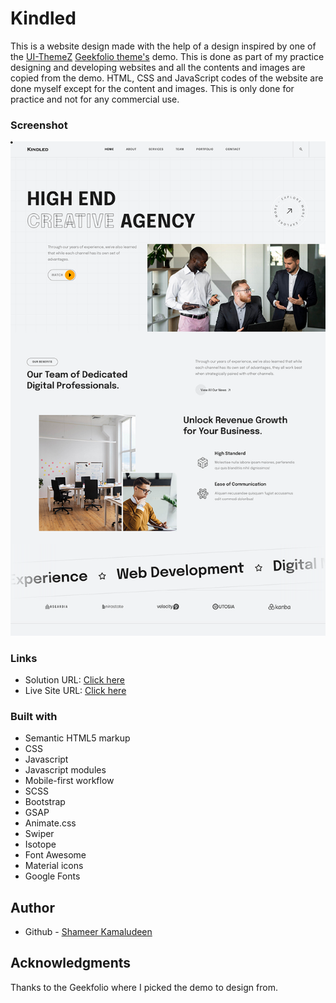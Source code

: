 # Kindled

This is a website design made with the help of a design inspired by one of the [UI-ThemeZ](https://themeforest.net/user/ui-themez) [Geekfolio  theme's](https://themeforest.net/item/geekfolio-creative-agency-portfolio-template/45360728?gad_source=1&gclid=Cj0KCQjwtJKqBhCaARIsAN_yS_nxmpnUXGBLLzPp1V26CUXdx5KUtXprBkyjCrSe2TZ0LCMusuQbqxIaAqXzEALw_wcB) demo. This is done as part of my practice designing and developing websites and all the contents and images are copied from the demo. HTML, CSS and JavaScript codes of the website are done myself except for the content and images. This is only done for practice and not for any commercial use.

### Screenshot

![](./screenshot.png)

### Links

- Solution URL: [Click here](https://github.com/shameerkamaludeen/kindled)
- Live Site URL: [Click here](https://shameerkamaludeen.github.io/kindled/)

### Built with

- Semantic HTML5 markup
- CSS
- Javascript
- Javascript modules
- Mobile-first workflow
- SCSS
- Bootstrap
- GSAP
- Animate.css
- Swiper
- Isotope
- Font Awesome
- Material icons
- Google Fonts

## Author

- Github - [Shameer Kamaludeen](https://github.com/shameerkamaludeen)

## Acknowledgments

Thanks to the Geekfolio where I picked the demo to design from.
